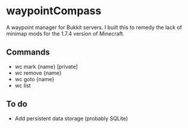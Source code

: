 waypointCompass
===============

A waypoint manager for Bukkit servers. I built this to remedy the lack of minimap mods for the 1.7.4 version of Minecraft.

Commands
---------------
* wc mark {name} [private]
* wc remove {name}
* wc goto {name}
* wc list

To do
---------------
* Add persistent data storage (probably SQLite)